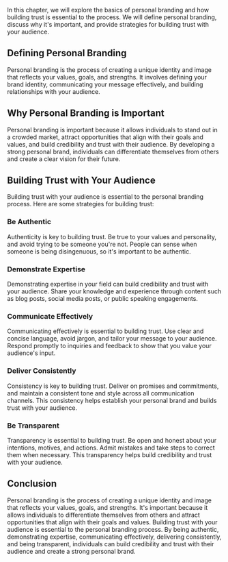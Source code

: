 
In this chapter, we will explore the basics of personal branding and how building trust is essential to the process. We will define personal branding, discuss why it's important, and provide strategies for building trust with your audience.

Defining Personal Branding
--------------------------

Personal branding is the process of creating a unique identity and image that reflects your values, goals, and strengths. It involves defining your brand identity, communicating your message effectively, and building relationships with your audience.

Why Personal Branding is Important
----------------------------------

Personal branding is important because it allows individuals to stand out in a crowded market, attract opportunities that align with their goals and values, and build credibility and trust with their audience. By developing a strong personal brand, individuals can differentiate themselves from others and create a clear vision for their future.

Building Trust with Your Audience
---------------------------------

Building trust with your audience is essential to the personal branding process. Here are some strategies for building trust:

### Be Authentic

Authenticity is key to building trust. Be true to your values and personality, and avoid trying to be someone you're not. People can sense when someone is being disingenuous, so it's important to be authentic.

### Demonstrate Expertise

Demonstrating expertise in your field can build credibility and trust with your audience. Share your knowledge and experience through content such as blog posts, social media posts, or public speaking engagements.

### Communicate Effectively

Communicating effectively is essential to building trust. Use clear and concise language, avoid jargon, and tailor your message to your audience. Respond promptly to inquiries and feedback to show that you value your audience's input.

### Deliver Consistently

Consistency is key to building trust. Deliver on promises and commitments, and maintain a consistent tone and style across all communication channels. This consistency helps establish your personal brand and builds trust with your audience.

### Be Transparent

Transparency is essential to building trust. Be open and honest about your intentions, motives, and actions. Admit mistakes and take steps to correct them when necessary. This transparency helps build credibility and trust with your audience.

Conclusion
----------

Personal branding is the process of creating a unique identity and image that reflects your values, goals, and strengths. It's important because it allows individuals to differentiate themselves from others and attract opportunities that align with their goals and values. Building trust with your audience is essential to the personal branding process. By being authentic, demonstrating expertise, communicating effectively, delivering consistently, and being transparent, individuals can build credibility and trust with their audience and create a strong personal brand.
